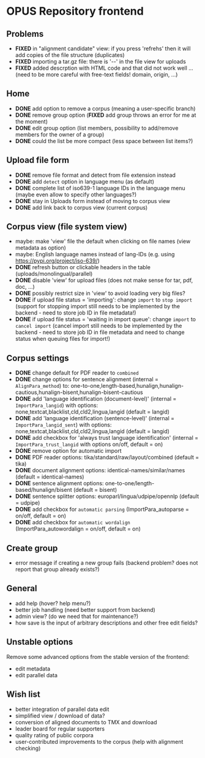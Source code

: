 # OPUS Repository frontend

## Problems

* **FIXED** in "alignment candidate" view: if you press 'refrehs' then it will add copies of the file structure (duplicates)
* **FIXED** importing a tar.gz file: there is '--' in the file view for uploads
* **FIXED** added descrption with HTML code and that did not work well ...
  (need to be more careful with free-text fields! domain, origin, ...)


## Home

* **DONE** add option to remove a corpus (meaning a user-specific branch)
* **DONE** remove group option (**FIXED** add group throws an error for me at the moment)
* **DONE** edit group option (list members, possibility to add/remove members for the owner of a group)
* **DONE** could the list be more compact (less space between list items?)


## Upload file form

* **DONE** remove file format and detect from file extension instead
* **DONE** add `detect` option in language menu (as default)
* **DONE** complete list of iso639-1 language IDs in the language menu (maybe even allow to specify other languages?)
* **DONE** stay in Uploads form instead of moving to corpus view
* **DONE** add link back to corpus view (current corpus)


## Corpus view (file system view)

* maybe: make 'view' file the default when clicking on file names (view metadata as option)
* maybe: English language names instead of lang-IDs (e.g. using https://pypi.org/project/iso-639/)
* **DONE** refresh button or clickable headers in the table (uploads/monolingual/parallel)
* **DONE** disable 'view' for upload files (does not make sense for tar, pdf, doc, ...)
* **DONE** possibly restrict size in 'view' to avoid loading very big files?
* **DONE** if upload file status = 'importing': change `import` to `stop import` (support for stopping import still needs to be implemented by the backend - need to store job ID in file metadata!)
* **DONE** if upload file status = 'waiting in import queue': change `import` to `cancel import` (cancel import still needs to be implemented by the backend - need to store job ID in file metadata and need to change status when queuing files for import!)


## Corpus settings

* **DONE** change default for PDF reader to `combined`
* **DONE** change options for sentence alignment (internal = `AlignPara_method`) to: one-to-one,length-based,hunalign,hunalign-cautious,hunalign-bisent,hunalign-bisent-cautious
* **DONE** add 'language identification (document-level)' (internal = `ImportPara_langid`) with options: none,textcat,blacklist,cld,cld2,lingua,langid (default = langid)
* **DONE** add 'language identification (sentence-level)' (internal = `ImportPara_langid_sent`) with options: none,textcat,blacklist,cld,cld2,lingua,langid (default = langid)
* **DONE** add checkbox for 'always trust language identification' (internal = `ImportPara_trust_langid` with options on/off, default = on)
* **DONE** remove option for automatic import
* **DONE** PDF reader options: tika/standard/raw/layout/combined                (default = tika)
* **DONE** document alignment options: identical-names/similar/names	       (default = identical-names)
* **DONE** sentence alignment options: one-to-one/length-based/hunalign/bisent  (default = bisent)
* **DONE** sentence splitter options: europarl/lingua/udpipe/opennlp            (default = udpipe)
* **DONE** add checkbox for `automatic parsing`   (ImportPara_autoparse = on/off, default = on)
* **DONE** add checkbox for `automatic wordalign` (ImportPara_autowordalign = on/off, default = on)

## Create group 

* error message if creating a new group fails (backend problem? does not report that group already exists?)

## General

* add help (hover? help menu?)
* better job handling (need better support from backend)
* admin view? (do we need that for maintenance?)
* how save is the input of arbitrary descriptions and other free edit fields?


## Unstable options

Remove some advanced options from the stable version of the frontend:

* edit metadata
* edit parallel data



## Wish list

* better integration of parallel data edit
* simplified view / download of data?
* conversion of aligned documents to TMX and download
* leader board for regular supporters
* quality rating of public corpora
* user-contributed improvements to the corpus (help with alignment checking)

